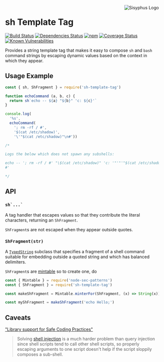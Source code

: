 <img align="right" src="https://cdn.rawgit.com/mikesamuel/template-tag-common/7f0159bda72d616af30645d49c3c9203c963c0a6/images/logo.png" alt="Sisyphus Logo">

# sh Template Tag

[![Build Status](https://travis-ci.org/mikesamuel/sh-template-tag.svg?branch=master)](https://travis-ci.org/mikesamuel/sh-template-tag)
[![Dependencies Status](https://david-dm.org/mikesamuel/sh-template-tag/status.svg)](https://david-dm.org/mikesamuel/sh-template-tag)
[![npm](https://img.shields.io/npm/v/sh-template-tag.svg)](https://www.npmjs.com/package/sh-template-tag)
[![Coverage Status](https://coveralls.io/repos/github/mikesamuel/sh-template-tag/badge.svg?branch=master)](https://coveralls.io/github/mikesamuel/sh-template-tag?branch=master)
[![Known Vulnerabilities](https://snyk.io/test/github/mikesamuel/sh-template-tag/badge.svg?targetFile=package.json)](https://snyk.io/test/github/mikesamuel/sh-template-tag?targetFile=package.json)

Provides a string template tag that makes it easy to compose `sh` and
`bash` command strings by escaping dynamic values based on the context
in which they appear.

## Usage Example

<!--

This mirrors a testcase in ./test/example-test.js so if you modify this,
be sure to reflect changes there.

-->

```js
const { sh, ShFragment } = require('sh-template-tag')

function echoCommand (a, b, c) {
  return sh`echo -- ${a} "${b}" 'c: ${c}'`
}

console.log(
  '%s',
  echoCommand(
    '; rm -rf / #',
    '$(cat /etc/shadow)',
    '\'"$(cat /etc/shadow)"\n#'))

/*

Logs the below which does not spawn any subshells:

echo -- '; rm -rf / #' "\$(cat /etc/shadow)" 'c: '"'"'"$(cat /etc/shadow)"
#'

*/
```


## API

### <code>sh&#96;...&#96;</code>

A tag handler that escapes values so that they contribute the literal
characters, returning an `ShFragment`.

`ShFragment`s are not escaped when they appear outside quotes.

### `ShFragment(str)`

A [`TypedString`][] subclass that specifies a fragment of a shell
command suitable for embedding outside a quoted string and which
has balanced delimiters.

`ShFragment`s are [mintable][] so to create one, do

```js
const { Mintable } = require('node-sec-patterns')
const { ShFragment } = require('sh-template-tag')

const makeShFragment = Mintable.minterFor(ShFragment, (x) => String(x))

const myShFragment = makeShFragment('echo Hello;')
```


## Caveats

["Library support for Safe Coding Practices"][chapter7]

> Solving [shell injection][] is a much harder problem than query
> injection since shell scripts tend to call other shell scripts, so
> properly escaping arguments to one script doesn't help if the script
> sloppily composes a sub-shell.

[chapter7]: https://nodesecroadmap.fyi/chapter-7/child-processes.html
[shell injection]: https://nodesecroadmap.fyi/chapter-1/threat-SHP.html
[`TypedString`]: https://www.npmjs.com/package/template-tag-common
[mintable]: https://www.npmjs.com/package/node-sec-patterns#creating-mintable-values
